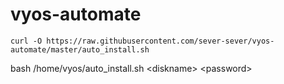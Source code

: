 # vyos-automate

```
curl -O https://raw.githubusercontent.com/sever-sever/vyos-automate/master/auto_install.sh
```
bash /home/vyos/auto_install.sh \<diskname\> \<password\>

